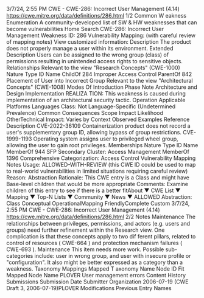 3/7/24, 2:55 PM CWE - CWE-286: Incorrect User Management (4.14)
https://cwe.mitre.org/data/deﬁnitions/286.html 1/2
Common W eakness Enumeration
A community-developed list of SW & HW weaknesses that can become
vulnerabilities
Home Search
CWE-286: Incorrect User Management
Weakness ID: 286
Vulnerability Mapping: (with careful review of mapping notes)
View customized information:
 Description
The product does not properly manage a user within its environment.
 Extended Description
Users can be assigned to the wrong group (class) of permissions resulting in unintended access rights to sensitive objects.
 Relationships
 Relevant to the view "Research Concepts" (CWE-1000)
Nature Type ID Name
ChildOf 284 Improper Access Control
ParentOf 842 Placement of User into Incorrect Group
 Relevant to the view "Architectural Concepts" (CWE-1008)
 Modes Of Introduction
Phase Note
Architecture and Design
Implementation REALIZA TION: This weakness is caused during implementation of an architectural security tactic.
Operation
 Applicable Platforms
Languages
Class: Not Language-Specific (Undetermined Prevalence)
 Common Consequences
Scope Impact Likelihood
OtherTechnical Impact: Varies by Context
 Observed Examples
Reference Description
CVE-2022-36109 Containerization product does not record a user's supplementary group ID, allowing bypass of group
restrictions.
CVE-1999-1193 Operating system assigns user to privileged wheel group, allowing the user to gain root privileges.
 Memberships
Nature Type ID Name
MemberOf 944 SFP Secondary Cluster: Access Management
MemberOf 1396 Comprehensive Categorization: Access Control
 Vulnerability Mapping Notes
Usage: ALLOWED-WITH-REVIEW
(this CWE ID could be used to map to real-world vulnerabilities in limited situations requiring careful review)
Reason: Abstraction
Rationale:
This CWE entry is a Class and might have Base-level children that would be more appropriate
Comments:
Examine children of this entry to see if there is a better fitAbout ▼ CWE List ▼ Mapping ▼ Top-N Lists ▼ Community ▼ News ▼
ALLOWED
Abstraction: Class
Conceptual OperationalMapping
FriendlyComplete Custom
3/7/24, 2:55 PM CWE - CWE-286: Incorrect User Management (4.14)
https://cwe.mitre.org/data/deﬁnitions/286.html 2/2
 Notes
Maintenance
The relationships between privileges, permissions, and actors (e.g. users and groups) need further refinement within the Research
view. One complication is that these concepts apply to two dif ferent pillars, related to control of resources ( CWE-664 ) and protection
mechanism failures ( CWE-693 ).
Maintenance
This item needs more work. Possible sub-categories include: user in wrong group, and user with insecure profile or "configuration". It
also might be better expressed as a category than a weakness.
 Taxonomy Mappings
Mapped T axonomy Name Node ID Fit Mapped Node Name
PLOVER User management errors
 Content History
 Submissions
Submission Date Submitter Organization
2006-07-19
(CWE Draft 3, 2006-07-19)PLOVER
 Modifications
 Previous Entry Names